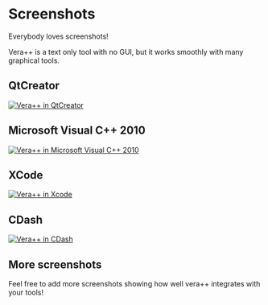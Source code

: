 Screenshots
===========

Everybody loves screenshots!

Vera++ is a text only tool with no GUI, but it works smoothly with many graphical tools.

QtCreator
---------

[![Vera++ in QtCreator](images/qtcreator.png)](images/qtcreator.png)

Microsoft Visual C++ 2010
-------------------------

[![Vera++ in Microsoft Visual C++ 2010](images/msvc10.png)](images/msvc10.png)

XCode
-----

[![Vera++ in Xcode](images/xcode.png)](images/xcode.png)


CDash
-----

[![Vera++ in CDash](images/cdash.png)](images/cdash.png)

More screenshots
----------------

Feel free to add more screenshots showing how well vera++ integrates with your tools!